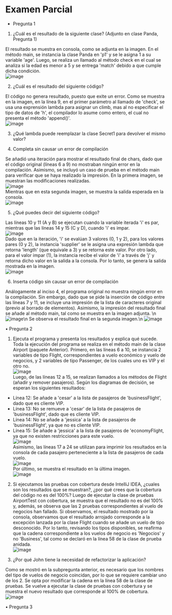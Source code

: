 # Examen Parcial

- Pregunta 1

1. ¿Cuál es el resultado de la siguiente clase? (Adjunto en clase Panda, Pregunta 1)

El resultado se muestra en consola, como  se adjunta en la imagen. En el método main, se instancia la clase Panda en 'p1' y se le asigna 1 a su variable 'age'. Luego, se realiza un llamado al método check en el cual se analiza si la edad es menor a 5 y se entrega 'match' debido a que cumple dicha condición.\
![image](https://user-images.githubusercontent.com/57854488/201108412-047ce103-3179-4ba8-aad5-e3c927d53fc4.png)

2. ¿Cuál es el resultado del siguiente código?

El código no genera resultado, puesto que exite un error. Como se muestra en la imagen, en la línea 9, en el primer parámetro al llamado de 'check', se usa una exprensión lambda para asignar un climb, mas al no especificar el tipo de datos de 'h', el compilador lo asume como entero, el cual no presenta el método 'append()'.\
![image](https://user-images.githubusercontent.com/57854488/201116527-232050d9-1948-409a-970a-111986511b72.png)

3. ¿Qué lambda puede reemplazar la clase Secret1 para devolver el mismo valor?



4. Completa sin causar un error de compilación

Se añadió una iteración para mostrar el resultado final de chars, dado que el código original (líneas 6 a 9) no mostraban ningún error en la compilación. Asimismo, se incluyó un caso de prueba en el método main para verificar que se haya realizado la impresión. En la primera imagen, se muestran las modificaciones realizadas.\
![image](https://user-images.githubusercontent.com/57854488/201116592-6b5f60f6-9398-48a0-af13-03ca408d34b3.png)\
Mientras que en esta segunda imagen, se muestra la salida esperada en la consola.\
![image](https://user-images.githubusercontent.com/57854488/201113052-a0d7dd35-f8f2-4541-8eba-9e1b392cd314.png)

5. ¿Qué puedes decir del siguiente código?

Las líneas 10 y 11 (A y B) se ejecutan cuando la variable iterada 'i' es par, mientras que las líneas 14 y 15 (C y D), cuando 'i' es impar.\
![image](https://user-images.githubusercontent.com/57854488/201116692-12035259-9c12-48a9-bd81-079d61c67e30.png)\
Dado que en la iteración, 'i' se evalúan 3 valores (0, 1 y 2), para los valores pares (0 y 2), la instancia 'supplier' se le asigna una expresión lambda que retorna 'length' (que equivale a 3) y se retorna este valor. Por otro lado, para el valor impar (1), la instancia recibe el valor de 'i' a través de 'j' y retorna dicho valor en la salida a la consola. Por lo tanto, se genera la salida mostrada en la imagen.\
![image](https://user-images.githubusercontent.com/57854488/201114441-0a70ccb1-4875-4bd0-94a1-d8e83f1a72fd.png)

6. Inserta código sin causar un error de compilación

Análogamente al inciso 4, el programa original no muestra ningún error en la compilación. Sin embargo, dado que se pide la inserción de código entre las líneas 7 y 11, se incluye una impresión de la lista de caracteres original (previo al borrado de elementos). Asimismo, la impresión del resultado final se añade al método main, tal como se muestra en la imagen adjunta. \n
![image](https://user-images.githubusercontent.com/57854488/201116314-f9adc169-26e0-447c-b0c4-3cc213248610.png)\n
Se observa el resultado final en la segunda imagen.\n
![image](https://user-images.githubusercontent.com/57854488/201116347-0f93953c-3f43-4f42-9d2a-beda0b410cc8.png)

• Pregunta 2

1. Ejecuta el programa y presenta los resultados y explica qué sucede.
Toda la ejecución del programa se realiza en el método main de la clase Airport (paquete Anterior). Primero, en las líneas 6 a 10, se instancia 2 variables de tipo Flight, correspondientes a vuelo económico y vuelo de negocios, y 2 variables de tipo Passenger, de los cuales uno es VIP y el otro no.\
![image](https://user-images.githubusercontent.com/57854488/201123315-cef79a5e-9bb2-4695-bcc0-853c93431314.png)\
Luego, de las líneas 12 a 15, se realizan llamados a los métodos de Flight (añadir y remover pasajeros). Según los diagramas de decisión, se esperan los siguientes resultados:
  * Línea 12: Se añade a 'cesar' a la lista de pasajeros de 'businessFlight', dado que es cliente VIP.
  * Línea 13: No se remueve a 'cesar' de la lista de pasajeros de 'businessFlight', dado que es cliente VIP.
  * Línea 14: No se añade a 'jessica' a la lista de pasajeros de 'businessFlight', ya que no es cliente VIP.
  * Línea 15: Se añade a 'jessica' a la lista de pasajeros de 'economyFlight, ya que no existen restricciones para este vuelo.\
![image](https://user-images.githubusercontent.com/57854488/201124218-277269ed-8bf3-4701-b562-96def64cfe5a.png)\
Asimismo, las líneas 17 a 24 se utilizan para imprimir los resultados en la consola de cada pasajero perteneciente a la lista de pasajeros de cada vuelo.\
![image](https://user-images.githubusercontent.com/57854488/201124485-c8791110-ca0d-4940-99d7-4a9083c06b5c.png)\
Por último, se muestra el resultado en la última imagen.\
![image](https://user-images.githubusercontent.com/57854488/201124593-ef4f5fa0-ab19-4aa7-97c7-e441b331ea24.png)

2. Si ejecutamos las pruebas con cobertura desde IntelliJ IDEA, ¿cuales son los resultados que se muestran?, ¿por qué crees que la cobertura del código no es del 100%?
Luego de ejecutar la clase de pruebas AirportTest con cobertura, se muestra que el resultado no es del 100% y, además, se observa que las 2 pruebas correspondientes al vuelo de negocios han fallado. Si observamos, el resultado mostrado por la consola, observamos que el resultado arrojado corresponde a la excepción lanzada por la clase Flight cuando se añade un vuelo de tipo desconocido. Por lo tanto, revisando los tipos disponibles, se reafirma que la cadena correspondiente a los vuelos de negocio es 'Negocios' y no 'Business', tal como se declaró en la línea 58 de la clase de prueba anidada.\
![image](https://user-images.githubusercontent.com/57854488/201126974-309dd5bb-1ce1-4370-a094-59cc9260cfc4.png)

3. ¿Por qué John tiene la necesidad de refactorizar la aplicación?

Como se mostró en la subpregunta anterior, es necesario que los nombres del tipo de vuelos de negocio coincidan, por lo que se requiere cambiar uno de los 2. Se opta por modificar la cadena en la línea 58 de la clase de pruebas. Se vuelve a ejecutar la clase de pruebas con cobertura y se muestra el nuevo resultado que corresponde al 100% de cobertura.\
![image](https://user-images.githubusercontent.com/57854488/201131365-fa28cc14-555a-422b-b8de-939ab322a7ca.png)

• Pregunta 3
